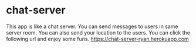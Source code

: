 # chat-server
This app is like a chat server.
You can send messages to users in same server room.
You can also send your location to the users.
You can click the following url and enjoy some funs.
https://chat-server-ryan.herokuapp.com
